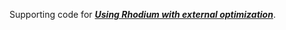 Supporting code for [***Using Rhodium with external optimization***](https://waterprogramming.wordpress.com/2020/08/10/using-rhodium-for-exploratory-modeling/). 
